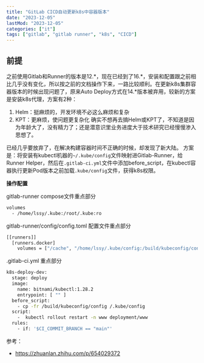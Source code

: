 ```yaml
---
title: "GitLab CICD自动更新k8s中容器版本"
date: "2023-12-05"
lastMod: "2023-12-05"
categories: ["it"]
tags: ["gitlab", "gitlab runner", "k8s", "CICD"]
---
```


## 前提
之前使用Gitlab和Runner的版本是12.\*，现在已经到了16.\*，安装和配置跟之前相比几乎没有变化，所以按之前的文档操作下来，一路比较顺利。在更新k8s集群容器版本的时候出现问题了，原来Auto Deploy方式在14.\*版本被弃用，较新的方案是安装k8s代理，方案有2种：
1. Helm：挺麻烦的，开发环境不必这么麻烦和复杂
2. KPT：更麻烦，使问题更复杂化
确实不想再去搞Helm或KPT了，不知道是因为年龄大了，没有精力了；还是潜意识里业务进度大于技术研究已经慢慢渗入思想了。

已经几乎要放弃了，在解决构建容器时间不正确的时候，却发现了新大陆。
方案是：将安装有kubectl机器的`~/.kube/config`文件映射进Gitlab-Runner，给Runner Helper，然后在`.gitlab-ci.yml`文件中添加before_script，在kubectl容器执行更新Pod版本之前加载`.kube/config`文件，获得k8s权限。

**操作配置**

gitlab-runner compose文件重点部分
```bash
volumes
  - /home/lssy/.kube:/root/.kube:ro
```

gitlab-runner/config/config.toml 配置文件重点部分
```bash
[[runners]]
  [runners.docker]
    volumes = ["/cache", "/home/lssy/.kube/config:/build/kubeconfig/config", "/etc/localtime:/etc/localtime:ro", "/var/run/docker.sock:/var/run/docker.sock", "/home/lssy/.docker/config.json:/root/.docker/config.json"]
```

.gitlab-ci.yml 重点部分
```bash
k8s-deploy-dev:
  stage: deploy
  image:
    name: bitnami/kubectl:1.28.2
    entrypoint: [ "" ]
  before_script:
    - cp -fr /build/kubeconfig/config /.kube/config
  script:
    -  kubectl rollout restart -n www deployment/www
  rules:
    - if: '$CI_COMMIT_BRANCH == "main"'
```

参考：
- <https://zhuanlan.zhihu.com/p/654029372>